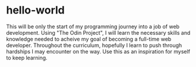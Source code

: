 # hello-world

This will be only the start of my programming journey into a job of web development. 
Using "The Odin Project", I will learn the necessary skills and knowledge needed to acheive my goal of becoming a full-time web developer.
Throughout the curriculum, hopefully I learn to push through hardships I may encounter on the way. Use this as an inspiration for myself to keep learning.
